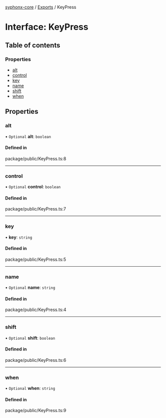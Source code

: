 [syphonx-core](../README.md) / [Exports](../modules.md) / KeyPress

# Interface: KeyPress

## Table of contents

### Properties

- [alt](KeyPress.md#alt)
- [control](KeyPress.md#control)
- [key](KeyPress.md#key)
- [name](KeyPress.md#name)
- [shift](KeyPress.md#shift)
- [when](KeyPress.md#when)

## Properties

### alt

• `Optional` **alt**: `boolean`

#### Defined in

package/public/KeyPress.ts:8

___

### control

• `Optional` **control**: `boolean`

#### Defined in

package/public/KeyPress.ts:7

___

### key

• **key**: `string`

#### Defined in

package/public/KeyPress.ts:5

___

### name

• `Optional` **name**: `string`

#### Defined in

package/public/KeyPress.ts:4

___

### shift

• `Optional` **shift**: `boolean`

#### Defined in

package/public/KeyPress.ts:6

___

### when

• `Optional` **when**: `string`

#### Defined in

package/public/KeyPress.ts:9
